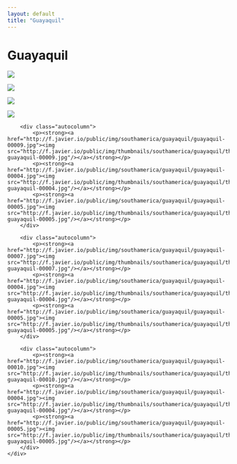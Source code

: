 ```yaml
---
layout: default
title: "Guayaquil"
---
```


<h1 class="page" style="padding-left:0%;">Guayaquil</h1>
<div class="page">
    <div class="autowide">
        <div class="autocolumn">
            <p><strong><a href="http://f.javier.io/public/img/southamerica/guayaquil/guayaquil-00002.jpg"><img src="http://f.javier.io/public/img/thumbnails/southamerica/guayaquil/thumbnail-guayaquil-00002.jpg"/></a></strong></p>
            <p><strong><a href="http://f.javier.io/public/img/southamerica/guayaquil/guayaquil-00009.jpg"><img src="http://f.javier.io/public/img/thumbnails/southamerica/guayaquil/thumbnail-guayaquil-00009.jpg"/></a></strong></p>
            <p><strong><a href="http://f.javier.io/public/img/southamerica/guayaquil/guayaquil-00004.jpg"><img src="http://f.javier.io/public/img/thumbnails/southamerica/guayaquil/thumbnail-guayaquil-00004.jpg"/></a></strong></p>
            <p><strong><a href="http://f.javier.io/public/img/southamerica/guayaquil/guayaquil-00005.jpg"><img src="http://f.javier.io/public/img/thumbnails/southamerica/guayaquil/thumbnail-guayaquil-00005.jpg"/></a></strong></p>
        </div>

        <div class="autocolumn">
            <p><strong><a href="http://f.javier.io/public/img/southamerica/guayaquil/guayaquil-00009.jpg"><img src="http://f.javier.io/public/img/thumbnails/southamerica/guayaquil/thumbnail-guayaquil-00009.jpg"/></a></strong></p>
            <p><strong><a href="http://f.javier.io/public/img/southamerica/guayaquil/guayaquil-00004.jpg"><img src="http://f.javier.io/public/img/thumbnails/southamerica/guayaquil/thumbnail-guayaquil-00004.jpg"/></a></strong></p>
            <p><strong><a href="http://f.javier.io/public/img/southamerica/guayaquil/guayaquil-00005.jpg"><img src="http://f.javier.io/public/img/thumbnails/southamerica/guayaquil/thumbnail-guayaquil-00005.jpg"/></a></strong></p>
        </div>

        <div class="autocolumn">
            <p><strong><a href="http://f.javier.io/public/img/southamerica/guayaquil/guayaquil-00007.jpg"><img src="http://f.javier.io/public/img/thumbnails/southamerica/guayaquil/thumbnail-guayaquil-00007.jpg"/></a></strong></p>
            <p><strong><a href="http://f.javier.io/public/img/southamerica/guayaquil/guayaquil-00004.jpg"><img src="http://f.javier.io/public/img/thumbnails/southamerica/guayaquil/thumbnail-guayaquil-00004.jpg"/></a></strong></p>
            <p><strong><a href="http://f.javier.io/public/img/southamerica/guayaquil/guayaquil-00005.jpg"><img src="http://f.javier.io/public/img/thumbnails/southamerica/guayaquil/thumbnail-guayaquil-00005.jpg"/></a></strong></p>
        </div>

        <div class="autocolumn">
            <p><strong><a href="http://f.javier.io/public/img/southamerica/guayaquil/guayaquil-00010.jpg"><img src="http://f.javier.io/public/img/thumbnails/southamerica/guayaquil/thumbnail-guayaquil-00010.jpg"/></a></strong></p>
            <p><strong><a href="http://f.javier.io/public/img/southamerica/guayaquil/guayaquil-00004.jpg"><img src="http://f.javier.io/public/img/thumbnails/southamerica/guayaquil/thumbnail-guayaquil-00004.jpg"/></a></strong></p>
            <p><strong><a href="http://f.javier.io/public/img/southamerica/guayaquil/guayaquil-00005.jpg"><img src="http://f.javier.io/public/img/thumbnails/southamerica/guayaquil/thumbnail-guayaquil-00005.jpg"/></a></strong></p>
        </div>
    </div>
</div>
